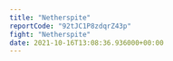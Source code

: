 ```yaml
---
title: "Netherspite"
reportCode: "92tJC1P8zdqrZ43p"
fight: "Netherspite"
date: 2021-10-16T13:08:36.936000+00:00
---
```

